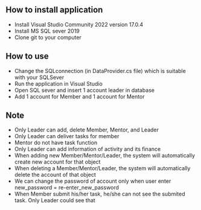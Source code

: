 ## How to install application
- Install Visual Studio Community 2022 version 17.0.4
- Install MS SQL sever 2019
- Clone git to your computer
## How to use
- Change the SQLconnection (in DataProvider.cs file) which is suitable with your SQLSever
- Run the application in Visual Studio
- Open SQL sever and insert 1 account leader in database
- Add 1 account for Member and 1 account for Mentor
## Note 
- Only Leader can add, delete Member, Mentor, and Leader
- Only Leader can deliver tasks for member
- Mentor do not have task function
- Only Leader can add information of activity and its finance
- When adding new Member/Mentor/Leader, the system will automatically create new account for that object
- When deleting a Member/Mentor/Leader, the system will automatically delete the account of that object
- We can change the password of account only when user enter new_password = re-enter_new_password
- When Member submit his/her task, he/she can not see the submited task. Only Leader could see that
